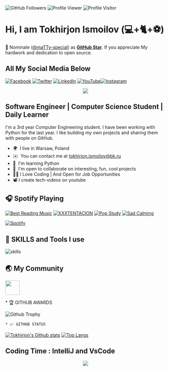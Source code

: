 

  <img src="https://img.shields.io/github/followers/maTTy-special?label=Followers%20&logo=github" alt="GitHub Followers" /> <img src="https://komarev.com/ghpvc/?username=maTTy-special&label=Profile%20views&color=0e75b6&style=flat" alt="Profile Viewer" /> <img src="https://visitor-badge.glitch.me/badge?page_id=maTTy-special.maTTy-special" alt="Profile Visitor"/>


# Hi, I am Tokhirjon Ismoilov (💻+🐈+⚽)

📢 Nominate ([@maTTy-special](https://github.com/maTTy-special)) as **[GitHub Star](https://stars.github.com/nominate)**. If you appreciate My hardwork and dedication to open source.

<!-- markdownlint-enable MD033 -->
##  All My Social Media Below

[![Facebook](https://img.shields.io/badge/Facebook-%231877F2.svg?&style=flat-square&logo=facebook&logoColor=white)](https://www.facebook.com/stainless.ismoilov) [![Twitter](https://img.shields.io/badge/Twitter-%231DA1F2.svg?&style=flat-square&logo=twitter&logoColor=white)](https://twitter.com/tohir___jon) [![LinkedIn](https://img.shields.io/badge/LinkedIn-%230077B5.svg?&style=flat-square&logo=linkedin&logoColor=white)](https://www.linkedin.com/in/tokhirjon-ismoilov-5294961b8) [![YouTube](https://img.shields.io/badge/YouTube-%23FF0000.svg?&style=flat-square&logo=youtube&logoColor=white)](https://www.youtube.com/channel/UCDrY3IWlUUkc4EhNjdz3TPg)[![Instagram](https://img.shields.io/badge/-INSTAGRAM-blue)](https://www.instagram.com/tohir___jon/)

<p align="center">
  <a href="https://github.com/DenverCoder1/readme-typing-svg"><img src="https://readme-typing-svg.herokuapp.com?color=%2336BCF7&lines=Full+stack+Web+Developer;Love+Coding;Good+at+Python;Always-Learning&font=Fira%20Code&center=true&width=440&height=45&color=f75c7e&vCenter=true&size=22"></a>
</p>

Software Engineer | Computer Science Student | Daily Learner
-----------------------------------------------------------------

I'm a 3rd year Computer Engineering student. I have been working with Python for the last year. I like building my own projects and sharing them with people on GitHub.

* 🌍  I live in Warsaw, Poland
* ✉️  You can contact me at [tokhirjon.ismoilov@bk.ru](mailto:tokhirjon.ismoilov@bk.ru)
* 🧠  I'm learning  Python
* 🤝  I'm open to collaborate on interesting, fun, cool projects
* 👨‍💻  I Love Coding | And Open for Job Opportunities
* 📽️  I create tech-videos on youtube



## 🎧 Spotify Playing

[![Best Reading Music](https://img.shields.io/badge/Best%20Reading%20Music-%231DB954.svg?&style=flat-square&logo=spotify&logoColor=white)](https://open.spotify.com/track/6VcyHKX0tZvwFYtgJL7IcX?si=710019fc64c44844) [![XXXTENTACION](https://img.shields.io/badge/XXXTENTACION%20Music-%231DB954.svg?&style=flat-square&logo=spotify&logoColor=white)](https://open.spotify.com/track/2ZRo7axmMPeSVUvDbGkJah?si=769f3ac431724d63) [![Pop Study](https://img.shields.io/badge/POP%20Study-%231DB954.svg?&style=flat-square&logo=spotify&logoColor=white)](https://open.spotify.com/playlist/37i9dQZF1DWSoyxGghlqv5?si=8942644900ae4ef9) [![Sad Calming](https://img.shields.io/badge/Sad%20Calming-%231DB954.svg?&style=flat-square&logo=spotify&logoColor=white)](https://open.spotify.com/playlist/37i9dQZF1DX7qK8ma5wgG1?si=83fdcf2eb0cb44ca)

[![Spotify](https://readme-spotify.warengonzaga.com/api/spotify)](https://open.spotify.com/user/vmt7lpqdatuelp2chw7ur2p2l)

## 🔧 SKILLS and Tools I use

![skills](https://skillicons.dev/icons?i=html,css,js,react,mysql,py,django,git,vscode,bootstrap,github&theme=light)

## 🌏 My Community
<a href="https://discord.gg/KzFmddJ2" target="_blank" rel="noreferrer"><img src="https://www.svgrepo.com/show/353655/discord-icon.svg" width="45" height="45" /></a>

<!-- ## 🍀 Sponsors and Supporters


<!-- </details> --> * 🏆 GITHUB AWARDS

<!-- <details>
    <summary>&#127942 <b>GitHub Awards</b></summary><br/> -->


![Github Trophy](https://github-profile-trophy.vercel.app/?username=maTTy-special&theme=tokyonight)

<!-- </details> -->

<!-- <details> -->
    * 📈 GITHUB STATUS
[![Tokhirjon's Github stats](https://github-readme-stats.vercel.app/api?username=maTTy-special&count_private=true&show_icons=true&theme=tokyonight)](https://github.com/maTTy-special/maTTy-special/blob/main/README.md) 
[![Top Langs](https://github-readme-stats.vercel.app/api/top-langs/?username=maTTy-special&layout=compact&theme=tokyonight)](https://github.com/maTTy-special/maTTy-special/blob/main/README.md)



<!-- <details> -->
## Coding Time : IntelliJ and VsCode

<p align=center>
  <img src="https://wakatime.com/share/@23e9389b-ea1e-4c9b-b307-ec5c04953666/6ab8d2be-5542-4905-8410-febeee39cbfe.svg">
  </p>





